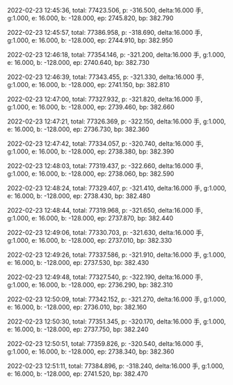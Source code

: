 2022-02-23 12:45:36, total: 77423.506, p: -316.500, delta:16.000 手, g:1.000, e: 16.000, b: -128.000, ep: 2745.820, bp: 382.790

2022-02-23 12:45:57, total: 77386.958, p: -318.690, delta:16.000 手, g:1.000, e: 16.000, b: -128.000, ep: 2744.910, bp: 382.950

2022-02-23 12:46:18, total: 77354.146, p: -321.200, delta:16.000 手, g:1.000, e: 16.000, b: -128.000, ep: 2740.640, bp: 382.730

2022-02-23 12:46:39, total: 77343.455, p: -321.330, delta:16.000 手, g:1.000, e: 16.000, b: -128.000, ep: 2741.150, bp: 382.810

2022-02-23 12:47:00, total: 77327.932, p: -321.820, delta:16.000 手, g:1.000, e: 16.000, b: -128.000, ep: 2739.460, bp: 382.660

2022-02-23 12:47:21, total: 77326.369, p: -322.150, delta:16.000 手, g:1.000, e: 16.000, b: -128.000, ep: 2736.730, bp: 382.360

2022-02-23 12:47:42, total: 77334.057, p: -320.740, delta:16.000 手, g:1.000, e: 16.000, b: -128.000, ep: 2738.380, bp: 382.390

2022-02-23 12:48:03, total: 77319.437, p: -322.660, delta:16.000 手, g:1.000, e: 16.000, b: -128.000, ep: 2738.060, bp: 382.590

2022-02-23 12:48:24, total: 77329.407, p: -321.410, delta:16.000 手, g:1.000, e: 16.000, b: -128.000, ep: 2738.430, bp: 382.480

2022-02-23 12:48:44, total: 77319.968, p: -321.650, delta:16.000 手, g:1.000, e: 16.000, b: -128.000, ep: 2737.870, bp: 382.440

2022-02-23 12:49:06, total: 77330.703, p: -321.630, delta:16.000 手, g:1.000, e: 16.000, b: -128.000, ep: 2737.010, bp: 382.330

2022-02-23 12:49:26, total: 77337.586, p: -321.910, delta:16.000 手, g:1.000, e: 16.000, b: -128.000, ep: 2737.530, bp: 382.430

2022-02-23 12:49:48, total: 77327.540, p: -322.190, delta:16.000 手, g:1.000, e: 16.000, b: -128.000, ep: 2736.290, bp: 382.310

2022-02-23 12:50:09, total: 77342.152, p: -321.270, delta:16.000 手, g:1.000, e: 16.000, b: -128.000, ep: 2736.010, bp: 382.160

2022-02-23 12:50:30, total: 77351.345, p: -320.170, delta:16.000 手, g:1.000, e: 16.000, b: -128.000, ep: 2737.750, bp: 382.240

2022-02-23 12:50:51, total: 77359.826, p: -320.540, delta:16.000 手, g:1.000, e: 16.000, b: -128.000, ep: 2738.340, bp: 382.360

2022-02-23 12:51:11, total: 77384.896, p: -318.240, delta:16.000 手, g:1.000, e: 16.000, b: -128.000, ep: 2741.520, bp: 382.470